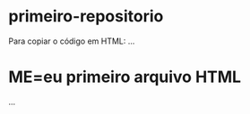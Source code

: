 # primeiro-repositorio

Para copiar o código em HTML:
...
<html>
  <h1>ME=eu primeiro arquivo HTML</h1>
  <html1>
    ...
